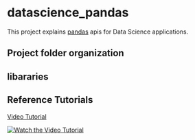 # datascience_pandas
This project explains [pandas](https://anaconda.org/anaconda/pandas) apis for Data Science applications. 

## Project folder organization


## libararies


## Reference Tutorials
[Video Tutorial](https://www.youtube.com/watch?v=ikOEn8jY2Is)


[![Watch the Video Tutorial](http://adilmoujahid.com/images/data-viz-talkingdata.gif)](https://www.youtube.com/watch?v=ikOEn8jY2Is)

